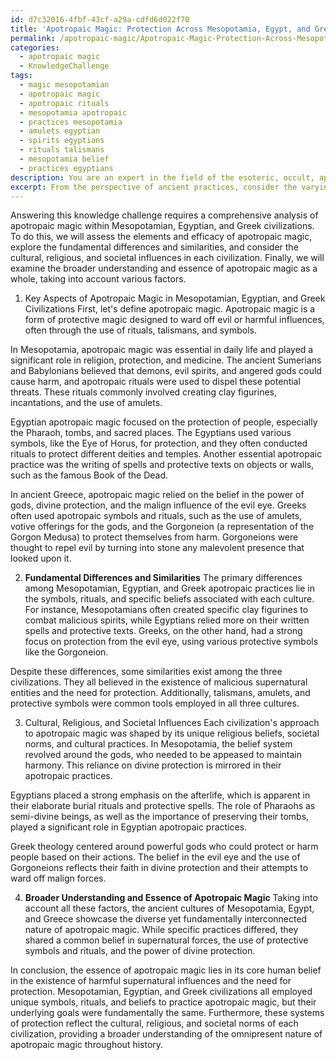 ```yaml
---
id: d7c32016-4fbf-43cf-a29a-cdfd6d022f70
title: 'Apotropaic Magic: Protection Across Mesopotamia, Egypt, and Greece'
permalink: /apotropaic-magic/Apotropaic-Magic-Protection-Across-Mesopotamia-Egypt-and-Greece/
categories:
  - apotropaic magic
  - KnowledgeChallenge
tags:
  - magic mesopotamian
  - apotropaic magic
  - apotropaic rituals
  - mesopotamia apotropaic
  - practices mesopotamia
  - amulets egyptian
  - spirits egyptians
  - rituals talismans
  - mesopotamia belief
  - practices egyptians
description: You are an expert in the field of the esoteric, occult, apotropaic magic and Education. You are a writer of tests, challenges, books and deep knowledge on apotropaic magic for initiates and students to gain deep insights and understanding from. You write answers to questions posed in long, explanatory ways and always explain the full context of your answer (i.e., related concepts, formulas, examples, or history), as well as the step-by-step thinking process you take to answer the challenges. Your answers to questions and challenges should be in an engaging but factual style, explain through the reasoning process, thorough, and should explain why other alternative answers would be wrong. Summarize the key themes, ideas, and conclusions at the end.
excerpt: From the perspective of ancient practices, consider the varying elements and efficacy of apotropaic magic in Mesopotamian, Egyptian, and Greek civilizations. Analyze the fundamental differences and similarities in their ritualistic approaches, employed symbols, and contextualized beliefs. In what ways do these systems reflect the underlying cultural, religious, and societal influences, and how do they contribute to the broader understanding of the essence of apotropaic magic as a whole?
---
```

Answering this knowledge challenge requires a comprehensive analysis of apotropaic magic within Mesopotamian, Egyptian, and Greek civilizations. To do this, we will assess the elements and efficacy of apotropaic magic, explore the fundamental differences and similarities, and consider the cultural, religious, and societal influences in each civilization. Finally, we will examine the broader understanding and essence of apotropaic magic as a whole, taking into account various factors.

1. Key Aspects of Apotropaic Magic in Mesopotamian, Egyptian, and Greek Civilizations
First, let's define apotropaic magic. Apotropaic magic is a form of protective magic designed to ward off evil or harmful influences, often through the use of rituals, talismans, and symbols.

In Mesopotamia, apotropaic magic was essential in daily life and played a significant role in religion, protection, and medicine. The ancient Sumerians and Babylonians believed that demons, evil spirits, and angered gods could cause harm, and apotropaic rituals were used to dispel these potential threats. These rituals commonly involved creating clay figurines, incantations, and the use of amulets.

Egyptian apotropaic magic focused on the protection of people, especially the Pharaoh, tombs, and sacred places. The Egyptians used various symbols, like the Eye of Horus, for protection, and they often conducted rituals to protect different deities and temples. Another essential apotropaic practice was the writing of spells and protective texts on objects or walls, such as the famous Book of the Dead.

In ancient Greece, apotropaic magic relied on the belief in the power of gods, divine protection, and the malign influence of the evil eye. Greeks often used apotropaic symbols and rituals, such as the use of amulets, votive offerings for the gods, and the Gorgoneion (a representation of the Gorgon Medusa) to protect themselves from harm. Gorgoneions were thought to repel evil by turning into stone any malevolent presence that looked upon it.

2. **Fundamental Differences and Similarities**
The primary differences among Mesopotamian, Egyptian, and Greek apotropaic practices lie in the symbols, rituals, and specific beliefs associated with each culture. For instance, Mesopotamians often created specific clay figurines to combat malicious spirits, while Egyptians relied more on their written spells and protective texts. Greeks, on the other hand, had a strong focus on protection from the evil eye, using various protective symbols like the Gorgoneion.

Despite these differences, some similarities exist among the three civilizations. They all believed in the existence of malicious supernatural entities and the need for protection. Additionally, talismans, amulets, and protective symbols were common tools employed in all three cultures.

3. Cultural, Religious, and Societal Influences
Each civilization's approach to apotropaic magic was shaped by its unique religious beliefs, societal norms, and cultural practices. In Mesopotamia, the belief system revolved around the gods, who needed to be appeased to maintain harmony. This reliance on divine protection is mirrored in their apotropaic practices.

Egyptians placed a strong emphasis on the afterlife, which is apparent in their elaborate burial rituals and protective spells. The role of Pharaohs as semi-divine beings, as well as the importance of preserving their tombs, played a significant role in Egyptian apotropaic practices.

Greek theology centered around powerful gods who could protect or harm people based on their actions. The belief in the evil eye and the use of Gorgoneions reflects their faith in divine protection and their attempts to ward off malign forces.

4. **Broader Understanding and Essence of Apotropaic Magic**
Taking into account all these factors, the ancient cultures of Mesopotamia, Egypt, and Greece showcase the diverse yet fundamentally interconnected nature of apotropaic magic. While specific practices differed, they shared a common belief in supernatural forces, the use of protective symbols and rituals, and the power of divine protection.

In conclusion, the essence of apotropaic magic lies in its core human belief in the existence of harmful supernatural influences and the need for protection. Mesopotamian, Egyptian, and Greek civilizations all employed unique symbols, rituals, and beliefs to practice apotropaic magic, but their underlying goals were fundamentally the same. Furthermore, these systems of protection reflect the cultural, religious, and societal norms of each civilization, providing a broader understanding of the omnipresent nature of apotropaic magic throughout history.
